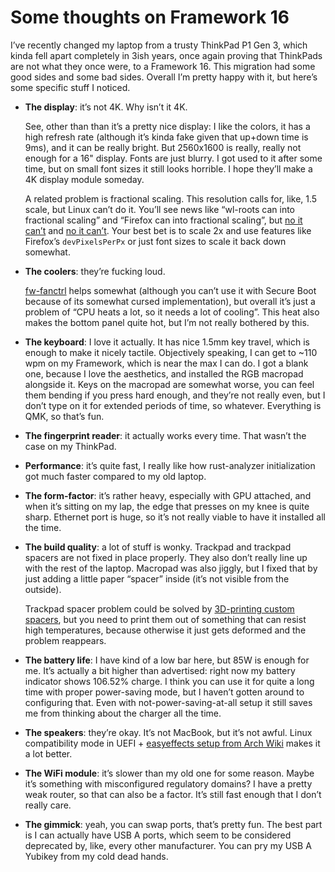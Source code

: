 # Some thoughts on Framework 16

I’ve recently changed my laptop from a trusty ThinkPad P1 Gen 3, which kinda fell apart completely in 3ish years,
once again proving that ThinkPads are not what they once were, to a Framework 16. This migration had some good sides
and some bad sides. Overall I’m pretty happy with it, but here’s some specific stuff I noticed.

* **The display**: it’s not 4K. Why isn’t it 4K.

  See, other than than it’s a pretty nice display: I like the colors, it has a high refresh rate
  (although it’s kinda fake given that up+down time is 9ms), and it can be really bright.
  But 2560x1600 is really, really not enough for a 16" display. Fonts are just blurry. I got used
  to it after some time, but on small font sizes it still looks horrible. I hope they’ll make a 4K
  display module someday.

  A related problem is fractional scaling. This resolution calls for, like, 1.5 scale, but Linux can’t do it.
  You’ll see news like “wl-roots can into fractional scaling” and “Firefox can into fractional scaling”,
  but [no it can’t][sway] and [no it can’t][firefox]. Your best bet is to scale 2x and use features like Firefox’s
  `devPixelsPerPx` or just font sizes to scale it back down somewhat.

  [sway]: https://github.com/swaywm/sway/issues/8117
  [firefox]: https://bugzilla.mozilla.org/show_bug.cgi?id=1849109

* **The coolers**: they’re fucking loud.

  [fw-fanctrl] helps somewhat (although you can’t use it with Secure Boot because of its somewhat
  cursed implementation), but overall it’s just a problem of “CPU heats a lot, so it needs a lot
  of cooling”. This heat also makes the bottom panel quite hot, but I’m not really bothered by this.

  [fw-fanctrl]: https://github.com/TamtamHero/fw-fanctrl/

* **The keyboard**: I love it actually. It has nice 1.5mm key travel, which is enough to make it nicely
  tactile. Objectively speaking, I can get to ~110 wpm on my Framework, which is near the max I can do.
  I got a blank one, because I love the aesthetics, and installed the RGB macropad alongside it.
  Keys on the macropad are somewhat worse, you can feel them bending if you press hard enough, and they’re
  not really even, but I don’t type on it for extended periods of time, so whatever. Everything is QMK,
  so that’s fun.

* **The fingerprint reader**: it actually works every time. That wasn’t the case on my ThinkPad.

* **Performance**: it’s quite fast, I really like how rust-analyzer initialization got much
  faster compared to my old laptop.

* **The form-factor**: it’s rather heavy, especially with GPU attached, and when it’s sitting on my lap,
  the edge that presses on my knee is quite sharp. Ethernet port is huge, so it’s not really viable to
  have it installed all the time.

* **The build quality**: a lot of stuff is wonky. Trackpad and trackpad spacers are not fixed in place
  properly. They also don’t really line up with the rest of the laptop. Macropad was also jiggly, but
  I fixed that by just adding a little paper “spacer” inside (it’s not visible from the outside). 
  
  Trackpad spacer problem could be solved by [3D-printing custom spacers][spacers], but you need to
  print them out of something that can resist high temperatures, because otherwise it just gets deformed
  and the problem reappears.

  [spacers]: https://www.printables.com/model/804797-framework-laptop-16-trackpad-spacer

* **The battery life**: I have kind of a low bar here, but 85W is enough for me. It’s actually a bit
  higher than advertised: right now my battery indicator shows 106.52% charge. I think you can use it
  for quite a long time with proper power-saving mode, but I haven’t gotten around to configuring that.
  Even with not-power-saving-at-all setup it still saves me from thinking about the charger all the time.

* **The speakers**: they’re okay. It’s not MacBook, but it’s not awful. Linux compatibility mode in UEFI +
  [easyeffects setup from Arch Wiki][easyeffects] makes it a lot better.

  [easyeffects]: https://wiki.archlinux.org/title/Framework_Laptop_16#Easy_Effects

* **The WiFi module**: it’s slower than my old one for some reason. Maybe it’s something with misconfigured
  regulatory domains? I have a pretty weak router, so that can also be a factor. It’s still fast enough that
  I don’t really care.

* **The gimmick**: yeah, you can swap ports, that’s pretty fun. The best part is I can actually have USB A
  ports, which seem to be considered deprecated by, like, every other manufacturer. You can pry my USB A
  Yubikey from my cold dead hands.

